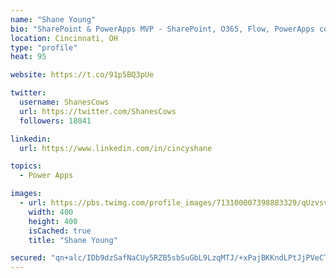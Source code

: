 ```yaml
---
name: "Shane Young"
bio: "SharePoint & PowerApps MVP - SharePoint, O365, Flow, PowerApps consulting? @PowerApps911 | Pure Snark? You found it."
location: Cincinnati, OH
type: "profile"
heat: 95

website: https://t.co/91p5BQ3pUe

twitter:
  username: ShanesCows
  url: https://twitter.com/ShanesCows
  followers: 18041

linkedin:
  url: https://www.linkedin.com/in/cincyshane

topics:
  - Power Apps

images:
  - url: https://pbs.twimg.com/profile_images/713100007398883329/qUzvsvQ3_400x400.jpg
    width: 400
    height: 400
    isCached: true
    title: "Shane Young"

secured: "qn+alc/IDb9dzSafNaCUy5RZB5sbSuGbL9LzqMTJ/+xPajBKKndLPtJjPVeCTfaDiIhlOmRNjqQPtdpqvRUOBez4e79Lj8IEgIF7Yng9v7NzgllVqRgX9yw+nCaKBQQoOBYmGt/i0SMZd4K7/oPr5tUosfdsF4N2K3xSgdwQoG7KVxptilNagq4HNmds9sHjccyHf/nIH+5eupqaYqKHXntfJTwML2DycxDWqtEPA0cQ+fjOhryJWabo0yQ/LNHPJe2QuF8J/UQeyiDv01S0Tv/UxVxs7mfRnNExJbG1OLpLANSR8xeQiHVsg2tZ+1IFFmwy+hYEtypo9XN+mKTVxTHVL910exyEmQ/dwydVOd4018YHEba3oV4hv6il3uGzTiU3w2AT91yCai/kL7HlsZoWZ2eGUsCmJcdAps6tqxo=;MBhVJWgF/FfxjuT+AWJ0Ew=="
---
```


